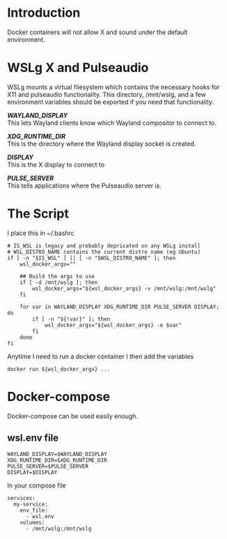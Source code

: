 # Introduction
Docker containers will not allow X and sound under the default environment.  

# WSLg X and Pulseaudio
WSLg mounts a virtual filesystem which contains the necessary hooks for X11 and pulseaudio functionality.  This directory, /mnt/wslg, and a few environment variables should be exported if you need that functionality.

***WAYLAND_DISPLAY***  
This lets Wayland clients know which Wayland compositor to connect to.

***XDG_RUNTIME_DIR***  
This is the directory where the Wayland display socket is created.

***DISPLAY***  
This is the X display to connect to

***PULSE_SERVER***  
This tells applications where the Pulseaudio server is.

# The Script
I place this in ~/.bashrc
```
# IS_WSL is legacy and probably depricated on any WSLg install                                                         
# WSL_DISTRO_NAME contains the current distro name (eg Ubuntu) 
if [ -n "$IS_WSL" ] || [ -n "$WSL_DISTRO_NAME" ]; then
    wsl_docker_args=""

    ## Build the args to use
    if [ -d /mnt/wslg ]; then
        wsl_docker_args="${wsl_docker_args} -v /mnt/wslg:/mnt/wslg"
    fi

    for var in WAYLAND_DISPLAY XDG_RUNTIME_DIR PULSE_SERVER DISPLAY; do
        if [ -n "${!var}" ]; then
            wsl_docker_args="${wsl_docker_args} -e $var"
        fi
    done
fi
```

Anytime I need to run a docker container I then add the variables
```
docker run ${wsl_docker_args} ...
```

# Docker-compose
Docker-compose can be used easily enough.

## wsl.env file
```
WAYLAND_DISPLAY=$WAYLAND_DISPLAY
XDG_RUNTIME_DIR=$XDG_RUNTIME_DIR
PULSE_SERVER=$PULSE_SERVER
DISPLAY=$DISPLAY
```

In your compose file
```
services:
  my-service:
    env_file:
      - wsl.env
    volumes:
      - /mnt/wslg:/mnt/wslg
```



